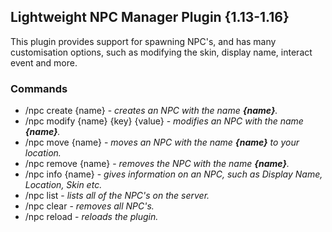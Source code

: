 ## Lightweight NPC Manager Plugin {1.13-1.16}

This plugin provides support for spawning NPC's, and has many customisation options, such as modifying the skin, display name, interact event and more.

### Commands
 - /npc create {name} - <i>creates an NPC with the name <b>{name}</b>.</i>
 - /npc modify {name} {key} {value} - <i>modifies an NPC with the name <b>{name}</b>.</i>
 - /npc move {name} - <i>moves an NPC with the name <b>{name}</b> to your location.</i>
 - /npc remove {name} - <i>removes the NPC with the name <b>{name}</b>.</i>
 - /npc info {name} - <i>gives information on an NPC, such as Display Name, Location, Skin etc.</i>
 - /npc list - <i>lists all of the NPC's on the server.</i>
 - /npc clear - <i>removes all NPC's.</i>
 - /npc reload - <i>reloads the plugin.</i>